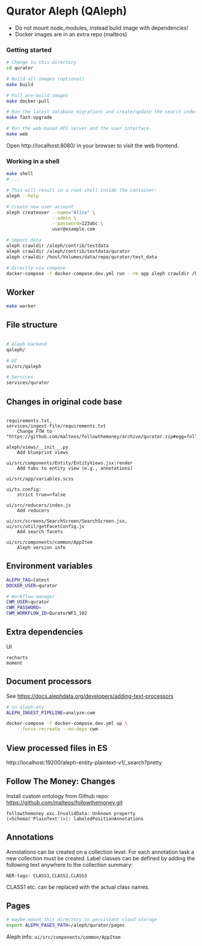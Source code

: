 # Qurator Aleph (QAleph)

- Do not mount node_modules, instead build image with dependencies!
- Docker images are in an extra repo (malteos)

### Getting started

```bash
# Change to this directory
cd qurator

# Build all images (optional) 
make build

# Pull pre-build images
make docker-pull

# Run the latest database migrations and create/update the search index.
make fast-upgrade

# Run the web-based API server and the user interface.
make web
```

Open http://localhost:8080/ in your browser to visit the web frontend.

### Working in a shell

```bash
make shell
# ...

# This will result in a root shell inside the container:
aleph --help

# Create new user account
aleph createuser --name="Alice" \
                 --admin \
                 --password=123abc \
                 user@example.com

# import data
aleph crawldir /aleph/contrib/testdata
aleph crawldir /aleph/contrib/testdata/qurator
aleph crawldir /host/Volumes/data/repo/qurator/test_data

# directly via compose
docker-compose -f docker-compose.dev.yml run --rm app aleph crawldir /host/Volumes/data/repo/qurator/test_data/2

```

## Worker
```bash
make worker
```

## File structure

```bash

# Aleph backend 
qaleph/ 

# UI
ui/src/qaleph

# Services
services/qurator
```

## Changes in original code base

```

requirements.txt,
services/ingest-file/requirements.txt
    Change FTW to "https://github.com/malteos/followthemoney/archive/qurator.zip#egg=followthemoney"

aleph/views/__init__.py
    Add blueprint views

ui/src/components/Entity/EntityViews.jsx:render
    Add tabs to entity view (e.g., annotations)
        
ui/src/app/variables.scss 

ui/ts.config:
    strict true=>false
   
ui/src/reducers/index.js
    Add reducers
    
ui/src/screens/SearchScreen/SearchScreen.jsx,
ui/src/util/getFacetConfig.js
    Add search facets
     
ui/src/components/common/AppItem
    Aleph version info
```


## Environment variables

```bash
ALEPH_TAG=latest
DOCKER_USER=qurator

# Workflow manager
CWM_USER=qurator
CWM_PASSWORD=
CWM_WORKFLOW_ID=QuratorWF1_102
```

## Extra dependencies

UI
```
recharts
moment
```

## Document processors

See https://docs.alephdata.org/developers/adding-text-processors

```bash
# in aleph.env
ALEPH_INGEST_PIPELINE=analyze:cwm

docker-compose -f docker-compose.dev.yml up \
    --force-recreate --no-deps cwm
```

## View processed files in ES

http://localhost:19200/aleph-entity-plaintext-v1/_search?pretty

## Follow The Money: Changes

Install custom ontology from Github repo: https://github.com/malteos/followthemoney.git

```
followthemoney.exc.InvalidData: Unknown property (<Schema('PlainText')>): labeledPositionAnnotations
```


## Annotations

Annotations can be created on a collection level.
For each annotation task a new collection must be created.
Label classes can be defined by adding the following text anywhere to the collection summary:

```NER-tags: CLASS1,CLASS2,CLASS3```

CLASS1 etc. can be replaced with the actual class names.

## Pages

```bash
# maybe mount this directory to persistent cloud storage
export ALEPH_PAGES_PATH=/aleph/qurator/pages
```

Aleph info: `ui/src/components/common/AppItem`